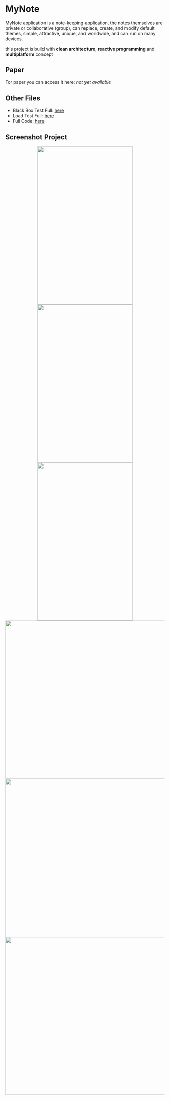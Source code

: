 # MyNote
MyNote application is a note-keeping application, the notes themselves are private or collaborative (group), can replace, create, and modify default themes, simple, attractive, unique, and worldwide, and can run on many devices.

this project is build with **clean architecture**, **reactive programming** and **multiplatform** concept
## Paper
For paper you can access it here: _not yet available_
## Other Files
- Black Box Test Full: [here](https://drive.google.com/file/d/1yNdIN9lPQv_lDMCxHYt-5Obs59unb2IH/view?usp=sharing)
- Load Test Full: [here](https://drive.google.com/file/d/1u9RmVe60cxs7DKjjG81PlkmH-2vushGv/view?usp=sharing)
- Full Code: [here](https://github.com/Noob-programmer155/Mynote)

## Screenshot Project
<p align='center'>
  <img src='https://github.com/Noob-programmer155/MyNote0.1/assets/68941228/3d9bf639-eea6-485c-82fe-9325a47f3dd5' style="width:300px;height:500px"/>
  <img src='https://github.com/Noob-programmer155/MyNote0.1/assets/68941228/b0496a6c-8af0-42e8-97a7-571fa5c511db' style="width:300px;height:500px"/>
  <img src='https://github.com/Noob-programmer155/MyNote0.1/assets/68941228/fd7d82d9-7c86-4a15-91a1-f9f130cd70b0' style="width:300px;height:500px"/>
  <img src='https://github.com/Noob-programmer155/MyNote0.1/assets/68941228/3328befd-7f85-4bbf-a934-7b7841e39b3b' style="width:900px;height:500px"/>
  <img src='https://github.com/Noob-programmer155/MyNote0.1/assets/68941228/943d8175-8238-40b5-8d5c-743e26f1460f' style="width:900px;height:500px"/>
  <img src='https://github.com/Noob-programmer155/MyNote0.1/assets/68941228/35c21b30-ce88-4e86-8ab5-a0551d4dfe34' style="width:900px;height:500px"/>
</p>
